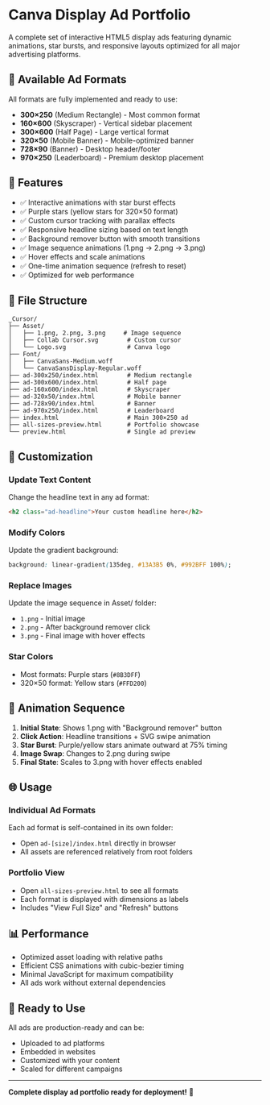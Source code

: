 # Canva Display Ad Portfolio

A complete set of interactive HTML5 display ads featuring dynamic animations, star bursts, and responsive layouts optimized for all major advertising platforms.

## 🎯 Available Ad Formats

All formats are fully implemented and ready to use:

- **300×250** (Medium Rectangle) - Most common format
- **160×600** (Skyscraper) - Vertical sidebar placement  
- **300×600** (Half Page) - Large vertical format
- **320×50** (Mobile Banner) - Mobile-optimized banner
- **728×90** (Banner) - Desktop header/footer
- **970×250** (Leaderboard) - Premium desktop placement

## 🚀 Features

- ✅ Interactive animations with star burst effects
- ✅ Purple stars (yellow stars for 320×50 format)
- ✅ Custom cursor tracking with parallax effects
- ✅ Responsive headline sizing based on text length
- ✅ Background remover button with smooth transitions
- ✅ Image sequence animations (1.png → 2.png → 3.png)
- ✅ Hover effects and scale animations
- ✅ One-time animation sequence (refresh to reset)
- ✅ Optimized for web performance

## 📁 File Structure

```
_Cursor/
├── Asset/
│   ├── 1.png, 2.png, 3.png     # Image sequence
│   ├── Collab Cursor.svg        # Custom cursor
│   └── Logo.svg                 # Canva logo
├── Font/
│   ├── CanvaSans-Medium.woff
│   └── CanvaSansDisplay-Regular.woff
├── ad-300x250/index.html        # Medium rectangle
├── ad-300x600/index.html        # Half page
├── ad-160x600/index.html        # Skyscraper
├── ad-320x50/index.html         # Mobile banner
├── ad-728x90/index.html         # Banner
├── ad-970x250/index.html        # Leaderboard
├── index.html                   # Main 300×250 ad
├── all-sizes-preview.html       # Portfolio showcase
└── preview.html                 # Single ad preview
```

## 🎨 Customization

### Update Text Content
Change the headline text in any ad format:
```html
<h2 class="ad-headline">Your custom headline here</h2>
```

### Modify Colors
Update the gradient background:
```css
background: linear-gradient(135deg, #13A3B5 0%, #992BFF 100%);
```

### Replace Images
Update the image sequence in Asset/ folder:
- `1.png` - Initial image
- `2.png` - After background remover click
- `3.png` - Final image with hover effects

### Star Colors
- Most formats: Purple stars (`#8B3DFF`)
- 320×50 format: Yellow stars (`#FFD200`)

## 🔧 Animation Sequence

1. **Initial State**: Shows 1.png with "Background remover" button
2. **Click Action**: Headline transitions + SVG swipe animation
3. **Star Burst**: Purple/yellow stars animate outward at 75% timing
4. **Image Swap**: Changes to 2.png during swipe
5. **Final State**: Scales to 3.png with hover effects enabled

## 🌐 Usage

### Individual Ad Formats
Each ad format is self-contained in its own folder:
- Open `ad-[size]/index.html` directly in browser
- All assets are referenced relatively from root folders

### Portfolio View
- Open `all-sizes-preview.html` to see all formats
- Each format is displayed with dimensions as labels
- Includes "View Full Size" and "Refresh" buttons

## 📊 Performance

- Optimized asset loading with relative paths
- Efficient CSS animations with cubic-bezier timing
- Minimal JavaScript for maximum compatibility
- All ads work without external dependencies

## 🎯 Ready to Use

All ads are production-ready and can be:
- Uploaded to ad platforms
- Embedded in websites
- Customized with your content
- Scaled for different campaigns

---

**Complete display ad portfolio ready for deployment!** 🚀 